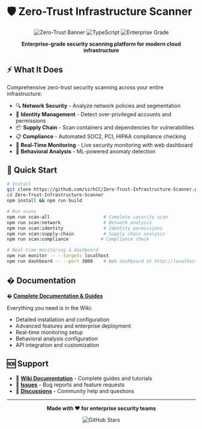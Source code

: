 # 🛡️ Zero-Trust Infrastructure Scanner

<div align="center">

![Zero-Trust Banner](https://img.shields.io/badge/Zero--Trust-Infrastructure%20Scanner-blue?style=for-the-badge&logo=shield)
![TypeScript](https://img.shields.io/badge/TypeScript-5.0+-blue?style=flat-square&logo=typescript)
![Enterprise Grade](https://img.shields.io/badge/Enterprise-Grade-gold?style=flat-square)

**Enterprise-grade security scanning platform for modern cloud infrastructure**

</div>

## ⚡ What It Does

Comprehensive zero-trust security scanning across your entire infrastructure:

- 🔍 **Network Security** - Analyze network policies and segmentation
- 👤 **Identity Management** - Detect over-privileged accounts and permissions
- 📦 **Supply Chain** - Scan containers and dependencies for vulnerabilities
- 📋 **Compliance** - Automated SOC2, PCI, HIPAA compliance checking
- 📡 **Real-Time Monitoring** - Live security monitoring with web dashboard
- 🧠 **Behavioral Analysis** - ML-powered anomaly detection

## 🚀 Quick Start

```bash
# Install
git clone https://github.com/sirhCC/Zero-Trust-Infrastructure-Scanner.git
cd Zero-Trust-Infrastructure-Scanner
npm install && npm run build

# Run scans
npm run scan-all                    # Complete security scan
npm run scan:network                # Network analysis
npm run scan:identity               # Identity permissions
npm run scan:supply-chain           # Supply chain analysis
npm run scan:compliance            # Compliance check

# Real-time monitoring & dashboard
npm run monitor -- --targets localhost
npm run dashboard -- --port 3000    # Web dashboard at http://localhost:3000
```

## � Documentation

**� [Complete Documentation & Guides](https://github.com/sirhCC/Zero-Trust-Infrastructure-Scanner/wiki)**

Everything you need is in the Wiki:
- Detailed installation and configuration
- Advanced features and enterprise deployment
- Real-time monitoring setup
- Behavioral analysis configuration
- API integration and customization

## 🆘 Support

- 📖 **[Wiki Documentation](https://github.com/sirhCC/Zero-Trust-Infrastructure-Scanner/wiki)** - Complete guides and tutorials
- 🐛 **[Issues](https://github.com/sirhCC/Zero-Trust-Infrastructure-Scanner/issues)** - Bug reports and feature requests
- 💬 **[Discussions](https://github.com/sirhCC/Zero-Trust-Infrastructure-Scanner/discussions)** - Community help and questions

---

<div align="center">

**Made with ❤️ for enterprise security teams**

![GitHub Stars](https://img.shields.io/github/stars/sirhCC/Zero-Trust-Infrastructure-Scanner?style=social)

</div>
